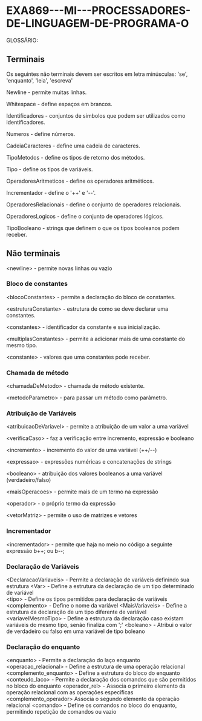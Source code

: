 # EXA869---MI---PROCESSADORES-DE-LINGUAGEM-DE-PROGRAMA-O

GLOSSÁRIO:

## Terminais

Os seguintes não terminais devem ser escritos em letra minúsculas: 'se', 'enquanto', 'leia', 'escreva'

Newline - permite muitas linhas.

Whitespace - define espaços em brancos.   

Identificadores - conjuntos de simbolos que podem ser utilizados como identificadores.

Numeros - define números.

CadeiaCaracteres - define uma cadeia de caracteres.

TipoMetodos - define os tipos de retorno dos métodos.

Tipo - define os tipos de variáveis.

OperadoresAritmeticos -	define os operadores aritméticos.

Incrementador - define o '++' e '--'.

OperadoresRelacionais - define o conjunto de operadores relacionais.

OperadoresLogicos - define o conjunto de operadores lógicos.

TipoBooleano - strings que definem o que os tipos booleanos podem receber.

## Não terminais
\<newline\> - permite novas linhas ou vazio



### Bloco de constantes
\<blocoConstantes\> - permite a declaração do bloco de constantes.

\<estruturaConstante\> - estrutura de como se deve declarar uma constantes.

\<constantes\> - identificador da constante e sua inicialização.

\<multiplasConstantes\> - permite a adicionar mais de uma constante do mesmo tipo.

\<constante\> - valores que uma constantes pode receber.


### Chamada de método
\<chamadaDeMetodo\> - chamada de método existente.

\<metodoParametro\> - para passar um método como parâmetro.

### Atribuição de Variáveis
\<atribuicaoDeVariavel\> - permite a atribuição de um valor a uma variável

\<verificaCaso\> - faz a verificação entre incremento, expressão e booleano

\<incremento\> - incremento do valor de uma variável (++/--) 

\<expressao\> - expressões numéricas e concatenações de strings

\<booleano\> - atribuição dos valores booleanos a uma variável (verdadeiro/falso)

\<maisOperacoes\> - permite mais de um termo na expressão 

\<operador\> - o próprio termo da expressão

\<vetorMatriz\> - permite o uso de matrizes e vetores 

### Incrementador

\<incrementador\> - permite que haja no meio no código a seguinte expressão b++; ou b--;

### Declaração de Variáveis

\<DeclaracaoVariaveis\> - Permite a declaração de variáveis definindo sua estrutura
\<Var\> - Define a estrutura da declaração de um tipo determinado de variável  
\<tipo\> - Define os tipos permitidos para declaração de variáveis
\<complemento\> - Define o nome da variável
\<MaisVariaveis\> - Define a estrutura da declaração de um tipo diferente de variável 
\<variavelMesmoTipo\> - Define a estrutura da declaração caso existam variáveis do mesmo tipo, senão finaliza com ';'
\<boleano\> - Atribui o valor de verdadeiro ou falso em uma variável de tipo boleano

### Declaração do enquanto

\<enquanto\> - Permite a declaração do laço enquanto
\<operacao_relacional\> - Define a estrutura de uma operação relacional
\<complemento_enquanto\> - Define a estrutura do bloco do enquanto 
\<conteudo_laco\> - Permite a declaração dos comandos que são permitidos no bloco do enquanto 
\<operador_rel\> - Associa o primeiro elemento da operação relacional com as operações específicas
\<complemento_operador\> Associa o segundo elemento da operação relacional
\<comando\> - Define os comandos no bloco do enquanto, permitindo repetição de comandos ou vazio

